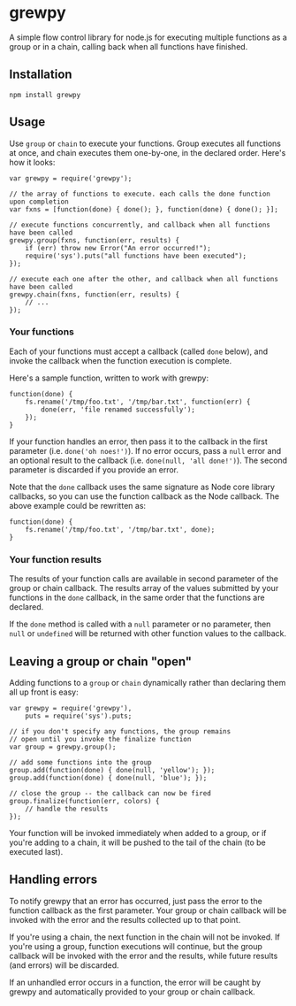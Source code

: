 # grewpy

A simple flow control library for node.js for executing multiple functions as a group or in a chain,
calling back when all functions have finished.

## Installation

    npm install grewpy

## Usage

Use `group` or `chain` to execute your functions. Group executes all functions at once,
and chain executes them one-by-one, in the declared order. Here's how it looks:

	var grewpy = require('grewpy');

	// the array of functions to execute. each calls the done function upon completion
	var fxns = [function(done) { done(); }, function(done) { done(); }];

	// execute functions concurrently, and callback when all functions have been called
	grewpy.group(fxns, function(err, results) {
		if (err) throw new Error("An error occurred!");
		require('sys').puts("all functions have been executed");
	});

	// execute each one after the other, and callback when all functions have been called
	grewpy.chain(fxns, function(err, results) {
		// ...
	});

### Your functions

Each of your functions must accept a callback (called `done` below), and invoke the callback
when the function execution is complete.

Here's a sample function, written to work with grewpy:

	function(done) {
		fs.rename('/tmp/foo.txt', '/tmp/bar.txt', function(err) {
			done(err, 'file renamed successfully');
		});
	}

If your function handles an error, then pass it to the callback in the first
parameter (i.e. `done('oh noes!')`).  If no error occurs, pass a `null` error and an optional
result to the callback (i.e. `done(null, 'all done!')`). The second parameter is discarded
if you provide an error.

Note that the `done` callback uses the same signature as Node core library callbacks, so you can
use the function callback as the Node callback. The above example could be rewritten as:

	function(done) {
		fs.rename('/tmp/foo.txt', '/tmp/bar.txt', done);
	}


### Your function results

The results of your function calls are available in second parameter of the group or chain
callback. The results array of the values submitted by your functions in the `done`
callback, in the same order that the functions are declared.

If the `done` method is called with a `null` parameter or no parameter, then `null` or
`undefined` will be returned with other function values to the callback.


## Leaving a group or chain "open"

Adding functions to a `group` or `chain` dynamically rather than declaring them all
up front is easy:

	var grewpy = require('grewpy'),
	    puts = require('sys').puts;

	// if you don't specify any functions, the group remains
	// open until you invoke the finalize function
	var group = grewpy.group();

	// add some functions into the group
	group.add(function(done) { done(null, 'yellow'); });
	group.add(function(done) { done(null, 'blue'); });

	// close the group -- the callback can now be fired
	group.finalize(function(err, colors) {
		// handle the results
	});

Your function will be invoked immediately when added to a group, or if you're adding to a chain,
it will be pushed to the tail of the chain (to be executed last).


## Handling errors

To notify grewpy that an error has occurred, just pass the error to the function callback as
the first parameter. Your group or chain callback will be invoked with the error and the results
collected up to that point.

If you're using a chain, the next function in the chain will not be invoked. If you're using a group,
function executions will continue, but the group callback will be invoked with the error and the results,
while future results (and errors) will be discarded.

If an unhandled error occurs in a function, the error will be caught by grewpy and automatically
provided to your group or chain callback.
